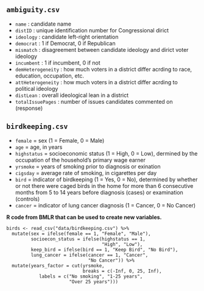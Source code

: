## `ambiguity.csv`

- `name` : candidate name
- `distID` : unique identification number for Congressional dirict
- `ideology` : candidate left-right orientation
- `democrat` : 1 if Democrat, 0 if Republican
- `mismatch` : disagreement between candidate ideology and dirict voter ideology
- `incumbent` : 1 if incumbent, 0 if not
- `demHeterogeneity` : how much voters in a district differ acrding to race, education, occupation, etc.
- `attHeterogeneity` : how much voters in a district differ acrding to political ideology
- `distLean` : overall ideological lean in a district
- `totalIssuePages` : number of issues candidates commented on (response)

## `birdkeeping.csv`

- `female` = sex (1 = Female, 0 = Male)
- `age` = age, in years
- `highstatus` = socioeconomic status (1 = High, 0 = Low), dermined by the occupation of the household’s primary wage earner
- `yrsmoke` = years of smoking prior to diagnosis or exination
- `cigsday` = average rate of smoking, in cigarettes per day
- `bird` = indicator of birdkeeping (1 = Yes, 0 = No), determined by whether or not there were caged birds in the home for more than 6 consecutive months from 5 to 14 years before diagnosis (cases) or examination (controls)
- `cancer` = indicator of lung cancer diagnosis (1 = Cancer, 0 = No Cancer)
    
    
**R code from BMLR that can be used to create new variables.**

```{r, eval = FALSE}
birds <- read_csv("data/birdkeeping.csv") %>%
  mutate(sex = ifelse(female == 1, "Female", "Male"),
         socioecon_status = ifelse(highstatus == 1, 
                                   "High", "Low"),
         keep_bird = ifelse(bird == 1, "Keep Bird", "No Bird"),
         lung_cancer = ifelse(cancer == 1, "Cancer", 
                              "No Cancer")) %>%
  mutate(years_factor = cut(yrsmoke, 
                            breaks = c(-Inf, 0, 25, Inf),
            labels = c("No smoking", "1-25 years", 
                       "Over 25 years")))
```